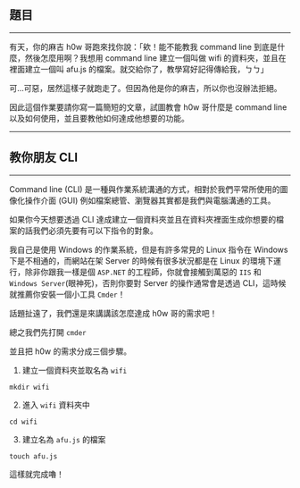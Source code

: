 ## 題目

---

有天，你的麻吉 h0w 哥跑來找你說：「欸！能不能教我 command line 到底是什麼，然後怎麼用啊？我想用 command line 建立一個叫做 wifi 的資料夾，並且在裡面建立一個叫 afu.js 的檔案。就交給你了，教學寫好記得傳給我，ㄅㄅ」

可...可惡，居然這樣子就跑走了。但因為他是你的麻吉，所以你也沒辦法拒絕。

因此這個作業要請你寫一篇簡短的文章，試圖教會 h0w 哥什麼是 command line 以及如何使用，並且要教他如何達成他想要的功能。

---

## 教你朋友 CLI

---

Command line (CLI) 是一種與作業系統溝通的方式，相對於我們平常所使用的圖像化操作介面 (GUI) 例如檔案總管、瀏覽器其實都是我們與電腦溝通的工具。

如果你今天想要透過 CLI 達成建立一個資料夾並且在資料夾裡面生成你想要的檔案的話我們必須先要有可以下指令的對象。

我自己是使用 Windows 的作業系統，但是有許多常見的 Linux 指令在 Windows 下是不相通的，而網站在架 Server 的時候有很多狀況都是在 Linux 的環境下運行，除非你跟我一樣是個 `ASP.NET` 的工程師，你就會接觸到萬惡的 `IIS` 和 `Windows Server`(眼神死)，否則你要對 Server 的操作通常會是透過 CLI，這時候就推薦你安裝一個小工具 `Cmder`！

話題扯遠了，我們還是來講講該怎麼達成 h0w 哥的需求吧！

總之我們先打開 `cmder`

並且把 h0w 的需求分成三個步驟。

1. 建立一個資料夾並取名為 `wifi`

```
mkdir wifi
```

2. 進入 `wifi` 資料夾中

```
cd wifi
```

3. 建立名為 `afu.js` 的檔案

```
touch afu.js
```

這樣就完成嚕！
